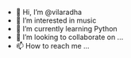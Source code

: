 - 👋 Hi, I’m @vilaradha
- 👀 I’m interested in music
- 🌱 I’m currently learning Python
- 💞️ I’m looking to collaborate on ...
- 📫 How to reach me ...

<!---
vilaradha/vilaradha is a ✨ special ✨ repository because its `README.md` (this file) appears on your GitHub profile.
You can click the Preview link to take a look at your changes.
--->
